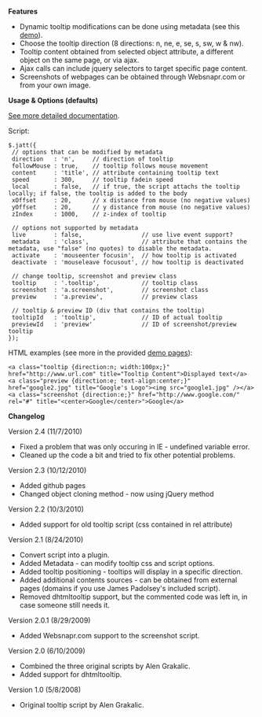 **Features**

* Dynamic tooltip modifications can be done using metadata (see this [demo][1]).
* Choose the tooltip direction (8 directions: n, ne, e, se, s, sw, w & nw).
* Tooltip content obtained from selected object attribute, a different object on the same page, or via ajax.
* Ajax calls can include jquery selectors to target specific page content.
* Screenshots of webpages can be obtained through Websnapr.com or from your own image.

**Usage & Options (defaults)**

[See more detailed documentation][2].

Script:

    $.jatt({
     // options that can be modified by metadata
     direction   : 'n',     // direction of tooltip
     followMouse : true,    // tooltip follows mouse movement
     content     : 'title', // attribute containing tooltip text
     speed       : 300,     // tooltip fadein speed
     local       : false,   // if true, the script attachs the tooltip locally; if false, the tooltip is added to the body
     xOffset     : 20,      // x distance from mouse (no negative values)
     yOffset     : 20,      // y distance from mouse (no negative values)
     zIndex      : 1000,    // z-index of tooltip

     // options not supported by metadata
     live        : false,                 // use live event support?
     metadata    : 'class',               // attribute that contains the metadata, use "false" (no quotes) to disable the metadata.
     activate    : 'mouseenter focusin',  // how tooltip is activated
     deactivate  : 'mouseleave focusout', // how tooltip is deactivated

     // change tooltip, screenshot and preview class
     tooltip     : '.tooltip',            // tooltip class 
     screenshot  : 'a.screenshot',        // screenshot class
     preview     : 'a.preview',           // preview class

     // tooltip & preview ID (div that contains the tooltip)
     tooltipId   : 'tooltip',             // ID of actual tooltip
     previewId   : 'preview'              // ID of screenshot/preview tooltip 
    });

HTML examples (see more in the provided [demo pages][3]):

    <a class="tooltip {direction:n; width:100px;}" href="http://www.url.com" title="Tooltip Content">Displayed text</a>
    <a class="preview {direction:e; text-align:center;}" href="google2.jpg" title="Google's Logo"><img src="google1.jpg" /></a>
    <a class="screenshot {direction:e;}" href="http://www.google.com/" rel="#" title="<center>Google</center>">Google</a>

**Changelog**

Version 2.4 (11/7/2010)

* Fixed a problem that was only occuring in IE - undefined variable error.
* Cleaned up the code a bit and tried to fix other potential problems.

Version 2.3 (10/12/2010)

* Added github pages
* Changed object cloning method - now using jQuery method

Version 2.2 (10/3/2010)

* Added support for old tooltip script (css contained in rel attribute)

Version 2.1 (8/24/2010)

* Convert script into a plugin.
* Added Metadata - can modify tooltip css and script options.
* Added tooltip positioning - tooltips will display in a specific direction.
* Added additional contents sources - can be obtained from external pages (domains if you use James Padolsey's included script).
* Removed dhtmltooltip support, but the commented code was left in, in case someone still needs it.

Version 2.0.1 (8/29/2009)

* Added Websnapr.com support to the screenshot script.

Version 2.0 (6/10/2009)

* Combined the three original scripts by Alen Grakalic.
* Added support for dhtmltooltip.

Version 1.0 (5/8/2008)

* Original tooltip script by Alen Grakalic.

  [1]: http://mottie.github.com/Jatt/demo-metadata.htm
  [2]: http://mottie.github.com/Jatt/index.html
  [3]: http://mottie.github.com/Jatt/demo-more-examples.htm
